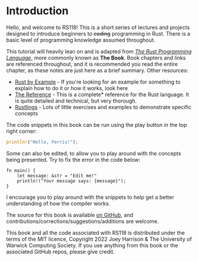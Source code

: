 # Introduction

Hello, and welcome to RS118! This is a short series of lectures and projects designed to introduce beginners to ~~coding~~ programming in Rust. There is a basic level of programming knowledge assumed throughout.

This tutorial will heavily lean on and is adapted from [_The Rust Programming Language_](https://doc.rust-lang.org/book/), more commonly known as **The Book**. Book chapters and links are referenced throughout, and it is recommended you read the entire chapter, as these notes are just here as a brief summary. Other resources:

- [Rust by Example](https://doc.rust-lang.org/rust-by-example/) - If you're looking for an example for something to explain how to do it or how it works, look here
- [The Reference](https://doc.rust-lang.org/stable/reference/) - This is a complete\* reference for the Rust language. It is quite detailed and technical, but very thorough.
- [Rustlings](https://github.com/rust-lang/rustlings) - Lots of little exercises and examples to demonstrate specific concepts

The code snippets in this book can be run using the play button in the top right corner:

```rust
println!("Hello, Ferris!");
```

Some can also be edited, to allow you to play around with the concepts being presented. Try to fix the error in the code below:

```rust, editable
fn main() {
    let message: &str = "Edit me!"
    println!("Your message says: {message}");
}
```

I encourage you to play around with the snippets to help get a better understanding of how the compiler works.

The source for this book is available [on GitHub](https://github.com/uwcs/rs118), and contributions/corrections/suggestions/additions are welcome.

This book and all the code associated with RS118 is distributed under the terms of the MIT licence, Copyright 2022 Joey Harrison & The University of Warwick Computing Society. If you use anything from this book or the associated GitHub repos, please give credit.
